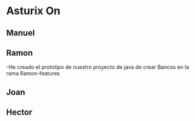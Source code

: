 # Asturix On
## Manuel

## Ramon
-He creado el prototipo de nuestro proyecto de java de crear Bancos en la rama
Ramon-features
## Joan
## Hector
